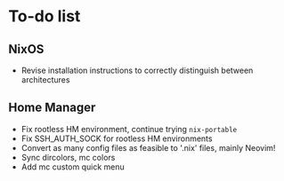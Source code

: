 # To-do list

## NixOS

- Revise installation instructions to correctly distinguish between architectures

## Home Manager

- Fix rootless HM environment, continue trying `nix-portable`
- Fix SSH_AUTH_SOCK for rootless HM environments
- Convert as many config files as feasible to '.nix' files, mainly Neovim!
- Sync dircolors, mc colors
- Add mc custom quick menu
